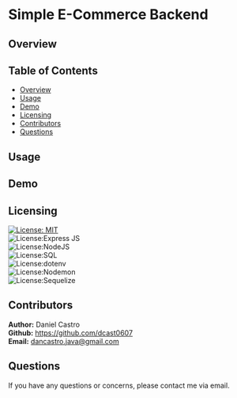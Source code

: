 # Simple E-Commerce Backend

## Overview

## Table of Contents

- [Overview](#overview)
- [Usage](#usage)
- [Demo](#demo)
- [Licensing](#licensing)
- [Contributors](#contributors)
- [Questions](#questions)

## Usage

## Demo

## Licensing

[![License: MIT](https://img.shields.io/badge/License-MIT-yellow.svg)](https://opensource.org/licenses/MIT)</br>
![License:Express JS](https://img.shields.io/badge/License-Express%20JS-brightgreen)</br>
![License:NodeJS](https://img.shields.io/badge/License-Node%20JS-yellowgreen)</br>
![License:SQL](https://img.shields.io/badge/License-SQL-blue)</br>
![License:dotenv](https://img.shields.io/badge/License-dotenv-orange)</br>
![License:Nodemon](https://img.shields.io/badge/License-Nodemon-lightgrey)</br>
![License:Sequelize](https://img.shields.io/badge/License-Sequelize-blue)</br>


## Contributors

**Author:** Daniel Castro </br>
**Github:** https://github.com/dcast0607 </br>
**Email:** dancastro.java@gmail.com </br>

## Questions

If you have any questions or concerns, please contact me via email. 